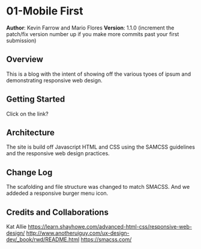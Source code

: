 # 01-Mobile First

**Author**: Kevin Farrow and Mario Flores
**Version**: 1.1.0 (increment the patch/fix version number up if you make more commits past your first submission)

## Overview
This is a blog with the intent of showing off the various tyoes of ipsum and demonstrating responsive web design. 

## Getting Started
Click on the link?

## Architecture
The site is build off Javascript HTML and CSS using the SAMCSS guidelines and the responsive web design practices.

## Change Log
The scafolding and file structure was changed to match SMACSS. And we addeded a responsive burger menu icon.

## Credits and Collaborations
Kat
Allie
https://learn.shayhowe.com/advanced-html-css/responsive-web-design/
http://www.anotheruiguy.com/ux-design-dev/_book/rwd/README.html
https://smacss.com/